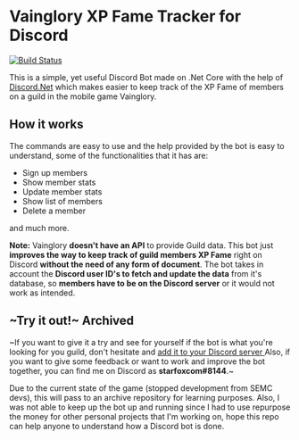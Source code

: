# Vainglory XP Fame Tracker for Discord

[![Build Status](https://travis-ci.com/starfoxcom/VGXPBotCore.svg?branch=master)](https://travis-ci.com/starfoxcom/VGXPBotCore)

This is a simple, yet useful Discord Bot made on .Net Core with the help of [Discord.Net](https://github.com/discord-net/Discord.Net) which makes easier to keep track of the XP Fame of members on a guild in the mobile game Vainglory.

## How it works

The commands are easy to use and the help provided by the bot is easy to understand, some of the functionalities that it has are:

 - Sign up members
 - Show member stats
 - Update member stats
 - Show list of members
 - Delete a member

and much more.

**Note:** Vainglory **doesn't have an API** to provide Guild data. This bot just **improves the way to keep track of guild members XP Fame** right on Discord **without the need of any form of document**. The bot takes in account the **Discord user ID's to fetch and update the data** from it's database, so **members have to be on the Discord server** or it would not work as intended.
## ~Try it out!~ Archived

~If you want to give it a try and see for yourself if the bot is what you're looking for you guild, don't hesitate and [add it to your Discord server
](https://discordapp.com/oauth2/authorize?client_id=378327784499445760&permissions=8&scope=bot)
Also, if you want to give some feedback or want to work and improve the bot together, you can find me on Discord as **starfoxcom#8144**.~

Due to the current state of the game (stopped development from SEMC devs), this will pass to an archive repository for learning purposes. Also, I was not able to keep up the bot up and running since I had to use repurpose the money for other personal projects that I'm working on, hope this repo can help anyone to understand how a Discord bot is done.
